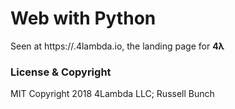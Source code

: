 # Web with Python

Seen at https://.4lambda.io, the landing page for **4λ**

### License & Copyright

MIT
Copyright 2018 4Lambda LLC; Russell Bunch
